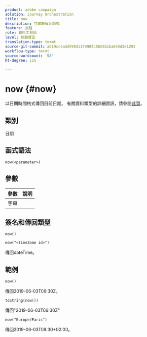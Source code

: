 ```yaml
---
product: adobe campaign
solution: Journey Orchestration
title: now
description: 立即瞭解此函式
feature: 旅程
role: 資料工程師
level: 經驗豐富
translation-type: tm+mt
source-git-commit: ab19cc5a3d998d1178984c5028b1ba650d3e1292
workflow-type: tm+mt
source-wordcount: '53'
ht-degree: 11%

---
```



# now {#now}

以日期時間格式傳回目前日期。 有關資料類型的詳細資訊，請參閱[此頁](../expression/data-types.md)。

## 類別

日期

## 函式語法

`now(<parameter>)`

## 參數

| 參數 | 說明 |
|--- |--- |
| 字串 |  |

## 簽名和傳回類型

`now()`

`now("<timeZone id>")`

傳回dateTime。

## 範例

`now()`

傳回2019-06-03T06:30Z。

`toString(now())`

傳回&quot;2019-06-03T06:30Z&quot;

`now("Europe/Paris")`

傳回2019-06-03T08:30+02:00。